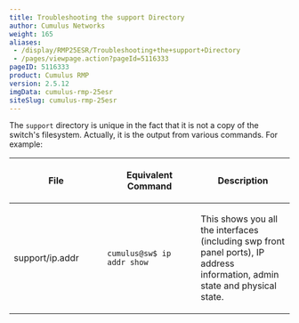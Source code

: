 ```yaml
---
title: Troubleshooting the support Directory
author: Cumulus Networks
weight: 165
aliases:
 - /display/RMP25ESR/Troubleshooting+the+support+Directory
 - /pages/viewpage.action?pageId=5116333
pageID: 5116333
product: Cumulus RMP
version: 2.5.12
imgData: cumulus-rmp-25esr
siteSlug: cumulus-rmp-25esr
---
```

The `support` directory is unique in the fact that it is not a copy of
the switch's filesystem. Actually, it is the output from various
commands. For example:

<table>
<colgroup>
<col style="width: 33%" />
<col style="width: 33%" />
<col style="width: 33%" />
</colgroup>
<thead>
<tr class="header">
<th><p>File</p></th>
<th><p>Equivalent Command</p></th>
<th><p>Description</p></th>
</tr>
</thead>
<tbody>
<tr class="odd">
<td><p>support/ip.addr</p></td>
<td><pre><code>cumulus@sw$ ip addr show</code></pre></td>
<td><p>This shows you all the interfaces (including swp front panel ports), IP address information, admin state and physical state.</p></td>
</tr>
</tbody>
</table>

<article id="html-search-results" class="ht-content" style="display: none;">

</article>

<footer id="ht-footer">

</footer>

